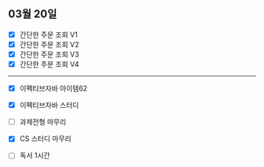 ## 03월 20일

- [x] 간단한 주문 조회 V1
- [x] 간단한 주문 조회 V2
- [x] 간단한 주문 조회 V3
- [x] 간단한 주문 조회 V4

---

- [x] 이펙티브자바 아이템62
- [x] 이펙티브자바 스터디
- [ ] 과제전형 마무리
- [x] CS 스터디 마무리
- [ ] 독서 1시간

